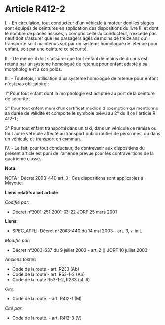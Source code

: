 # Article R412-2

I. - En circulation, tout conducteur d'un véhicule à moteur dont les sièges sont équipés de ceintures en application des
dispositions du livre III et dont le nombre de places assises, y compris celle du conducteur, n'excède pas neuf doit
s'assurer que les passagers âgés de moins de treize ans qu'il transporte sont maintenus soit par un système homologué de
retenue pour enfant, soit par une ceinture de sécurité.

II. - De même, il doit s'assurer que tout enfant de moins de dix ans est retenu par un système homologué de retenue pour
enfant adapté à sa morphologie et à son poids.

III. - Toutefois, l'utilisation d'un système homologué de retenue pour enfant n'est pas obligatoire :

1° Pour tout enfant dont la morphologie est adaptée au port de la ceinture de sécurité ;

2° Pour tout enfant muni d'un certificat médical d'exemption qui mentionne sa durée de validité et comporte le symbole prévu
au 2° du II de l'article R. 412-1 ;

3° Pour tout enfant transporté dans un taxi, dans un véhicule de remise ou tout autre véhicule affecté au transport public
routier de personnes, ou dans un véhicule de transport en commun.

IV. - Le fait, pour tout conducteur, de contrevenir aux dispositions du présent article est puni de l'amende prévue pour les
contraventions de la quatrième classe.

**Nota:**

NOTA : Décret 2003-440 art. 3 : Ces dispositions sont applicables à Mayotte.

**Liens relatifs à cet article**

_Codifié par_:

  - Décret n°2001-251 2001-03-22 JORF 25 mars 2001

**Liens**:

  - SPEC_APPLI: Décret n°2003-440 du 14 mai 2003 - art. 3, v. init.

_Modifié par_:

  - Décret n°2003-637 du 9 juillet 2003 - art. 2 () JORF 10 juillet 2003

_Anciens textes_:

  - Code de la route - art. R233 (Ab)
  - Code de la route - art. R53-1-2 (Ab)
  - Code de la route R53-1-2, R233 (al. 6)

_Cite_:

  - Code de la route. - art. R412-1 (M)

_Cité par_:

  - Code de la route. - art. R412-3 (V)
